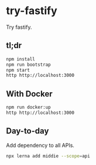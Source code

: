 # try-fastify

Try fastify.

## tl;dr

```sh
npm install
npm run bootstrap
npm start
http http://localhost:3000
```

## With Docker

```sh
npm run docker:up
http http://localhost:3000
```

## Day-to-day

Add dependency to all APIs.

```sh
npx lerna add middie --scope=api
```
